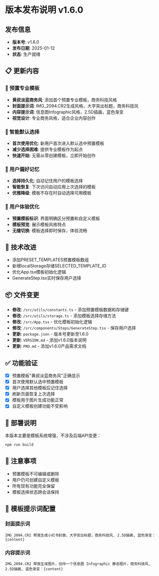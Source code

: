 # 版本发布说明 v1.6.0

## 发布信息
- **版本号**: v1.6.0
- **发布日期**: 2025-01-12
- **状态**: 生产就绪

## 📋 更新内容

### 💼 预置专业模板
- **黄叔淡蓝商务风**: 添加首个预置专业模板，商务科技风格
- **封面提示词**: IMG_2094.CR2生成风格，大字突出标题，商务科技风
- **内容提示词**: 信息图Infographic风格，2.5D插画，蓝色渐变
- **视觉设计**: 专业商务风格，适合企业内容创作

### 🎯 智能默认选择
- **首次使用优化**: 新用户首次进入默认选中预置模板
- **减少选择困难**: 提供专业模板作为起点
- **快速开始**: 无需从零创建模板，立即开始创作

### 💾 用户偏好记忆
- **选择持久化**: 自动记住用户的模板选择
- **智能恢复**: 下次访问自动应用上次选择的模板
- **优雅降级**: 模板不存在时自动选择可用模板

### 🌟 用户体验优化
- **预置模板标识**: 界面明确区分预置和自定义模板
- **模板预览**: 展示模板风格特点
- **无缝切换**: 模板选择即时保存，体验流畅

## 🔧 技术改进
- 添加PRESET_TEMPLATES预置模板数组
- 新增localStorage存储SELECTED_TEMPLATE_ID
- 优化App.tsx模板初始化逻辑
- GenerateStep.tsx实时保存用户选择

## 📦 文件变更
- **修改**: `/src/utils/constants.ts` - 添加预置模板数据和存储键
- **修改**: `/src/utils/storage.ts` - 添加模板选择存储方法
- **修改**: `/src/App.tsx` - 优化模板初始化逻辑
- **修改**: `/src/components/Steps/GenerateStep.tsx` - 保存用户选择
- **更新**: `package.json` - 版本号更新至1.6.0
- **更新**: `VERSION.md` - 添加v1.6.0版本说明
- **更新**: `PRD.md` - 添加v1.6.0产品需求文档

## ✅ 功能验证
- [x] 预置模板"黄叔淡蓝商务风"正确显示
- [x] 首次使用默认选中预置模板
- [x] 用户选择其他模板后记住选择
- [x] 刷新页面恢复上次选择
- [x] 模板用于图片生成功能正常
- [x] 自定义模板创建功能不受影响

## 🚀 部署说明
本版本主要是模板系统增强，不涉及后端API变更：
```bash
npm run build
```

## 📝 注意事项
- 预置模板不可编辑或删除
- 用户仍可创建自定义模板
- 所有现有功能完全保留
- 模板选择状态跨会话保持

## 🎨 模板提示词配置

### 封面提示词
```
IMG_2094.CR2 帮我生成小红书封面，大字突出标题，商务科技风, 2.5D插画, 蓝色渐变：{content}
```

### 内容提示词
```
IMG_2094.CR2 帮我生成图片，创作一个信息图 Infographic 静态图片，商务科技风, 2.5D插画, 蓝色渐变：{content}
```